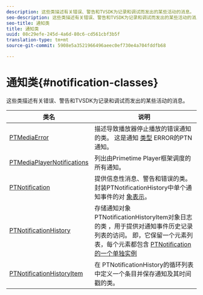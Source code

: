 ```yaml
---
description: 这些类描述有关错误、警告和TVSDK为记录和调试而发出的某些活动的消息。
seo-description: 这些类描述有关错误、警告和TVSDK为记录和调试而发出的某些活动的消息。
seo-title: 通知类
title: 通知类
uuid: 08c29efe-245d-4a6d-80c6-cd561cbf3b5f
translation-type: tm+mt
source-git-commit: 5908e5a3521966496aeec0ef730e4a704fddfb68

---
```



# 通知类{#notification-classes}

这些类描述有关错误、警告和TVSDK为记录和调试而发出的某些活动的消息。

| 类名 | 说明 |
|---|---|
| [PTMediaError](https://help.adobe.com/en_US/primetime/api/psdk/appledoc/Classes/PTMediaError.html) | 描述导致播放器停止播放的错误通知的类。 这是通知 [类型](https://help.adobe.com/en_US/primetime/api/psdk/appledoc/Classes/PTNotification.html) ERROR的PTN通知。 |
| [PTMediaPlayerNotifications](https://help.adobe.com/en_US/primetime/api/psdk/appledoc/Classes/PTMediaPlayerNotifications.html) | 列出由Primetime Player框架调度的所有通知。 |
| [PTNotification](https://help.adobe.com/en_US/primetime/api/psdk/appledoc/Classes/PTNotification.html) | 提供信息性消息、警告和错误的类。 封装PTNotificationHistory中单个通知事件的对 [象表示](https://help.adobe.com/en_US/primetime/api/psdk/appledoc/Classes/PTNotificationHistory.html)。 |
| [PTNotificationHistory](https://help.adobe.com/en_US/primetime/api/psdk/appledoc/Classes/PTNotificationHistory.html) | 存储通知对象PTNotificationHistoryItem对象日志的类 [](https://help.adobe.com/en_US/primetime/api/psdk/appledoc/Classes/PTNotificationHistoryItem.html) ，用于提供对通知事件历史记录列表的访问。 即，它保留一个元素列表，每个元素都包含 [PTNotification的一个单独实例](https://help.adobe.com/en_US/primetime/api/psdk/appledoc/Classes/PTNotification.html) |
| [PTNotificationHistoryItem](https://help.adobe.com/en_US/primetime/api/psdk/appledoc/Classes/PTNotificationHistoryItem.html) | 在 [](https://help.adobe.com/en_US/primetime/api/psdk/appledoc/Classes/PTNotificationHistory.html) PTNotificationHistory的循环列表中定义一个条目并保存通知及其时间戳的类。 |

